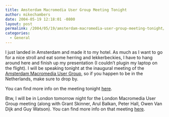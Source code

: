 ```yaml
---
title: Amsterdam Macromedia User Group Meeting Tonight
author: mikechambers
date: 2004-05-19 12:18:01 -0800
layout: post
permalink: /2004/05/19/amsterdam-macromedia-user-group-meeting-tonight/
categories:
  - General
---
```



I just landed in Amsterdam and made it to my hotel. As much as I want to go for a nice stroll and eat some herring and lekkerbeckies, I have to hang around here and finish up my presentation (I couldn&#8217;t plugin my laptop on the flight). I will be speaking tonight at the inaugural meeting of the [Amsterdam Macromedia User Group][1], so if you happen to be in the Netherlands, make sure to drop by.

You can find more info on the meeting tonight [here][1].

Btw, I will be in London tomorrow night for the London Macromedia User Group meeting (along with Grant Skinner, Arul Balkan, Peter Hall, Owen Van Dijk and Guy Watson). You can find more info on that meeting [here][2].

 [1]: http://www.mxug.nl/mxug/index.cfm?objectid=0D87C634-10DC-52A3-4021250B310A78B3
 [2]: http://mmug.prismix.com/index.cfm